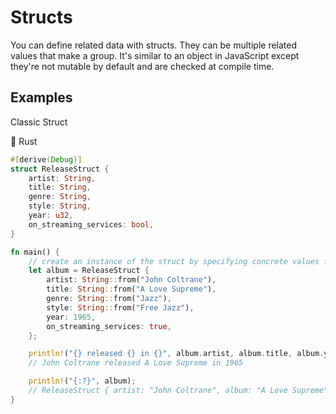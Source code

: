# Structs

You can define related data with structs. They can be multiple related values that make a group. It's similar to an object in JavaScript except they're not mutable by default and are checked at compile time.

## Examples

Classic Struct

🦀 Rust

```rust
#[derive(Debug)]
struct ReleaseStruct {
    artist: String,
    title: String,
    genre: String,
    style: String,
    year: u32,
    on_streaming_services: bool,
}

fn main() {
    // create an instance of the struct by specifying concrete values for each of the fields
    let album = ReleaseStruct {
        artist: String::from("John Coltrane"),
        title: String::from("A Love Supreme"),
        genre: String::from("Jazz"),
        style: String::from("Free Jazz"),
        year: 1965,
        on_streaming_services: true,
    };

    println!("{} released {} in {}", album.artist, album.title, album.year);
    // John Coltrane released A Love Supreme in 1965

    println!("{:?}", album);
    // ReleaseStruct { artist: "John Coltrane", album: "A Love Supreme", genre: "Jazz", style: "Free Jazz", year: 1965, on_streaming_services: true }
}
```
